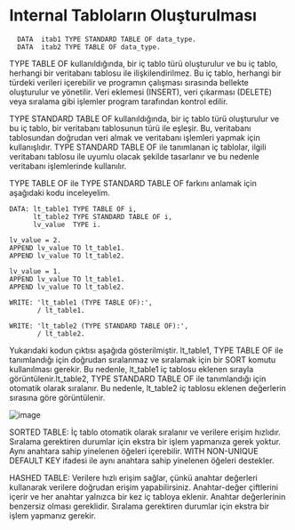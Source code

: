# Internal Tabloların Oluşturulması

```cadence
  DATA  itab1 TYPE STANDARD TABLE OF data_type.
  DATA  itab2 TYPE TABLE OF data_type.
```


TYPE TABLE OF kullanıldığında, bir iç tablo türü oluşturulur ve bu iç tablo, herhangi bir veritabanı tablosu ile ilişkilendirilmez. Bu iç tablo, herhangi bir türdeki verileri içerebilir ve programın çalışması sırasında bellekte oluşturulur ve yönetilir. Veri eklemesi (INSERT), veri çıkarması (DELETE) veya sıralama gibi işlemler program tarafından kontrol edilir.

TYPE STANDARD TABLE OF kullanıldığında, bir iç tablo türü oluşturulur ve bu iç tablo, bir veritabanı tablosunun türü ile eşleşir. Bu, veritabanı tablosundan doğrudan veri almak ve veritabanı işlemleri yapmak için kullanışlıdır. TYPE STANDARD TABLE OF ile tanımlanan iç tablolar, ilgili veritabanı tablosu ile uyumlu olacak şekilde tasarlanır ve bu nedenle veritabanı işlemlerinde kullanılır.

TYPE TABLE OF ile TYPE STANDARD TABLE OF farkını anlamak için aşağıdaki kodu inceleyelim.

```cadence
DATA: lt_table1 TYPE TABLE OF i,
      lt_table2 TYPE STANDARD TABLE OF i,
      lv_value  TYPE i.

lv_value = 2.
APPEND lv_value TO lt_table1.
APPEND lv_value TO lt_table2.

lv_value = 1.
APPEND lv_value TO lt_table1.
APPEND lv_value TO lt_table2.

WRITE: 'lt_table1 (TYPE TABLE OF):',
       / lt_table1.

WRITE: 'lt_table2 (TYPE STANDARD TABLE OF):',
       / lt_table2.
```

Yukarıdaki kodun çıktısı aşağıda gösterilmiştir. lt_table1, TYPE TABLE OF ile tanımlandığı için doğrudan sıralanmaz ve sıralamak için bir SORT komutu kullanılması gerekir. Bu nedenle, lt_table1 iç tablosu eklenen sırayla görüntülenir.lt_table2, TYPE STANDARD TABLE OF ile tanımlandığı için otomatik olarak sıralanır. Bu nedenle, lt_table2 iç tablosu eklenen değerlerin sırasına göre görüntülenir.

![image](https://github.com/sumeyyaakbulut/ABAP/assets/62395974/38fe7cc5-1e04-42a1-8a08-1140d0936b7f)


SORTED TABLE:
İç tablo otomatik olarak sıralanır ve verilere erişim hızlıdır.
Sıralama gerektiren durumlar için ekstra bir işlem yapmanıza gerek yoktur.
Aynı anahtara sahip yinelenen öğeleri içerebilir.
WITH NON-UNIQUE DEFAULT KEY ifadesi ile aynı anahtara sahip yinelenen öğeleri destekler.

HASHED TABLE:
Verilere hızlı erişim sağlar, çünkü anahtar değerleri kullanarak verilere doğrudan erişim yapabilirsiniz.
Anahtar-değer çiftlerini içerir ve her anahtar yalnızca bir kez iç tabloya eklenir.
Anahtar değerlerinin benzersiz olması gereklidir.
Sıralama gerektiren durumlar için ekstra bir işlem yapmanız gerekir.
